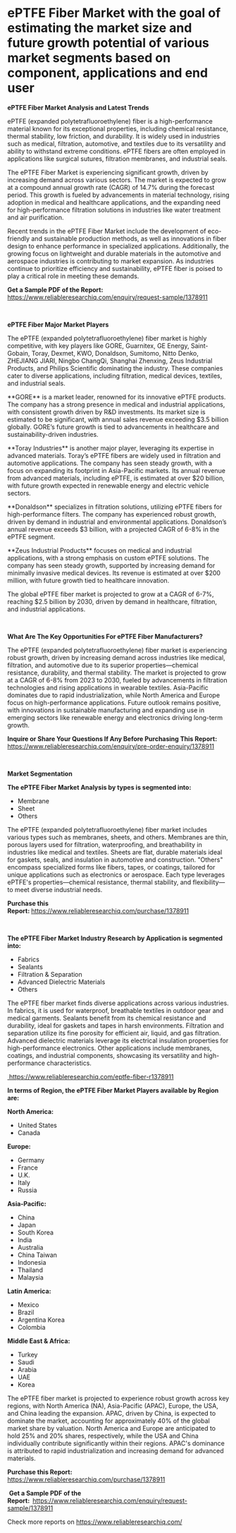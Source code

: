 <p><h1>ePTFE Fiber Market with the goal of estimating the market size and future growth potential of various market segments based on component, applications and end user</h1></p><p><strong>ePTFE Fiber Market Analysis and Latest Trends</strong></p>
<p><p>ePTFE (expanded polytetrafluoroethylene) fiber is a high-performance material known for its exceptional properties, including chemical resistance, thermal stability, low friction, and durability. It is widely used in industries such as medical, filtration, automotive, and textiles due to its versatility and ability to withstand extreme conditions. ePTFE fibers are often employed in applications like surgical sutures, filtration membranes, and industrial seals.</p><p>The ePTFE Fiber Market is experiencing significant growth, driven by increasing demand across various sectors. The market is expected to grow at a compound annual growth rate (CAGR) of 14.7% during the forecast period. This growth is fueled by advancements in material technology, rising adoption in medical and healthcare applications, and the expanding need for high-performance filtration solutions in industries like water treatment and air purification.</p><p>Recent trends in the ePTFE Fiber Market include the development of eco-friendly and sustainable production methods, as well as innovations in fiber design to enhance performance in specialized applications. Additionally, the growing focus on lightweight and durable materials in the automotive and aerospace industries is contributing to market expansion. As industries continue to prioritize efficiency and sustainability, ePTFE fiber is poised to play a critical role in meeting these demands.</p></p>
<p><strong>Get a Sample PDF of the Report:&nbsp;</strong> <a href="https://www.reliableresearchiq.com/enquiry/request-sample/1378911?utm_campaign=1102&utm_medium=2&utm_source=Github&utm_content=ia&utm_term=25012025&utm_id=eptfe-fiber">https://www.reliableresearchiq.com/enquiry/request-sample/1378911</a></p>
<p>&nbsp;</p>
<p><strong>ePTFE Fiber Major Market Players</strong></p>
<p><p>The ePTFE (expanded polytetrafluoroethylene) fiber market is highly competitive, with key players like GORE, Guarnitex, GE Energy, Saint-Gobain, Toray, Dexmet, KWO, Donaldson, Sumitomo, Nitto Denko, ZHEJIANG JIARI, Ningbo ChangQi, Shanghai Zhenxing, Zeus Industrial Products, and Philips Scientific dominating the industry. These companies cater to diverse applications, including filtration, medical devices, textiles, and industrial seals.</p><p>**GORE** is a market leader, renowned for its innovative ePTFE products. The company has a strong presence in medical and industrial applications, with consistent growth driven by R&D investments. Its market size is estimated to be significant, with annual sales revenue exceeding $3.5 billion globally. GORE’s future growth is tied to advancements in healthcare and sustainability-driven industries.</p><p>**Toray Industries** is another major player, leveraging its expertise in advanced materials. Toray’s ePTFE fibers are widely used in filtration and automotive applications. The company has seen steady growth, with a focus on expanding its footprint in Asia-Pacific markets. Its annual revenue from advanced materials, including ePTFE, is estimated at over $20 billion, with future growth expected in renewable energy and electric vehicle sectors.</p><p>**Donaldson** specializes in filtration solutions, utilizing ePTFE fibers for high-performance filters. The company has experienced robust growth, driven by demand in industrial and environmental applications. Donaldson’s annual revenue exceeds $3 billion, with a projected CAGR of 6-8% in the ePTFE segment.</p><p>**Zeus Industrial Products** focuses on medical and industrial applications, with a strong emphasis on custom ePTFE solutions. The company has seen steady growth, supported by increasing demand for minimally invasive medical devices. Its revenue is estimated at over $200 million, with future growth tied to healthcare innovation.</p><p>The global ePTFE fiber market is projected to grow at a CAGR of 6-7%, reaching $2.5 billion by 2030, driven by demand in healthcare, filtration, and industrial applications.</p></p>
<p>&nbsp;</p>
<p><strong>What Are The Key Opportunities For ePTFE Fiber Manufacturers?</strong></p>
<p><p>The ePTFE (expanded polytetrafluoroethylene) fiber market is experiencing robust growth, driven by increasing demand across industries like medical, filtration, and automotive due to its superior properties—chemical resistance, durability, and thermal stability. The market is projected to grow at a CAGR of 6-8% from 2023 to 2030, fueled by advancements in filtration technologies and rising applications in wearable textiles. Asia-Pacific dominates due to rapid industrialization, while North America and Europe focus on high-performance applications. Future outlook remains positive, with innovations in sustainable manufacturing and expanding use in emerging sectors like renewable energy and electronics driving long-term growth.</p></p>
<p><strong>Inquire or Share Your Questions If Any Before Purchasing This Report:</strong> <a href="https://www.reliableresearchiq.com/enquiry/pre-order-enquiry/1378911?utm_campaign=1102&utm_medium=2&utm_source=Github&utm_content=ia&utm_term=25012025&utm_id=eptfe-fiber">https://www.reliableresearchiq.com/enquiry/pre-order-enquiry/1378911</a></p>
<p>&nbsp;</p>
<p><strong>Market Segmentation</strong></p>
<p><strong>The ePTFE Fiber Market Analysis by types is segmented into:</strong></p>
<p><ul><li>Membrane</li><li>Sheet</li><li>Others</li></ul></p>
<p><p>The ePTFE (expanded polytetrafluoroethylene) fiber market includes various types such as membranes, sheets, and others. Membranes are thin, porous layers used for filtration, waterproofing, and breathability in industries like medical and textiles. Sheets are flat, durable materials ideal for gaskets, seals, and insulation in automotive and construction. "Others" encompass specialized forms like fibers, tapes, or coatings, tailored for unique applications such as electronics or aerospace. Each type leverages ePTFE's properties—chemical resistance, thermal stability, and flexibility—to meet diverse industrial needs.</p></p>
<p><strong>Purchase this Report:&nbsp;</strong><a href="https://www.reliableresearchiq.com/purchase/1378911?utm_campaign=1102&utm_medium=2&utm_source=Github&utm_content=ia&utm_term=25012025&utm_id=eptfe-fiber">https://www.reliableresearchiq.com/purchase/1378911</a></p>
<p>&nbsp;</p>
<p><strong>The ePTFE Fiber Market Industry Research by Application is segmented into:</strong></p>
<p><ul><li>Fabrics</li><li>Sealants</li><li>Filtration & Separation</li><li>Advanced Dielectric Materials</li><li>Others</li></ul></p>
<p><p>The ePTFE fiber market finds diverse applications across various industries. In fabrics, it is used for waterproof, breathable textiles in outdoor gear and medical garments. Sealants benefit from its chemical resistance and durability, ideal for gaskets and tapes in harsh environments. Filtration and separation utilize its fine porosity for efficient air, liquid, and gas filtration. Advanced dielectric materials leverage its electrical insulation properties for high-performance electronics. Other applications include membranes, coatings, and industrial components, showcasing its versatility and high-performance characteristics.</p></p>
<p><a href="https://www.reliableresearchiq.com/eptfe-fiber-r1378911?utm_campaign=1102&utm_medium=2&utm_source=Github&utm_content=ia&utm_term=25012025&utm_id=eptfe-fiber">&nbsp;https://www.reliableresearchiq.com/eptfe-fiber-r1378911</a></p>
<p><strong>In terms of Region, the ePTFE Fiber Market Players available by Region are:</strong></p>
<p>
    <p> <strong> North America: </strong>
        <ul>
            <li>United States</li>
            <li>Canada</li>
        </ul>
        </p> 
    <p> <strong> Europe: </strong>
        <ul>
            <li>Germany</li>
            <li>France</li>
            <li>U.K.</li>
            <li>Italy</li>
            <li>Russia</li>
        </ul>
        </p> 
    <p> <strong> Asia-Pacific: </strong>
        <ul>
            <li>China</li>
            <li>Japan</li>
            <li>South Korea</li>
            <li>India</li>
            <li>Australia</li>
            <li>China Taiwan</li>
            <li>Indonesia</li>
            <li>Thailand</li>
            <li>Malaysia</li>
        </ul>
        </p> 
    <p> <strong> Latin America: </strong>
        <ul>
            <li>Mexico</li>
            <li>Brazil</li>
            <li>Argentina Korea</li>
            <li>Colombia</li>
        </ul>
        </p> 
    <p> <strong> Middle East & Africa: </strong>
        <ul>
            <li>Turkey</li>
            <li>Saudi</li>
            <li>Arabia</li>
            <li>UAE</li>
            <li>Korea</li>
        </ul>
    </p>
    </p>
<p><p>The ePTFE fiber market is projected to experience robust growth across key regions, with North America (NA), Asia-Pacific (APAC), Europe, the USA, and China leading the expansion. APAC, driven by China, is expected to dominate the market, accounting for approximately 40% of the global market share by valuation. North America and Europe are anticipated to hold 25% and 20% shares, respectively, while the USA and China individually contribute significantly within their regions. APAC's dominance is attributed to rapid industrialization and increasing demand for advanced materials.</p></p>
<p><strong>Purchase this Report: </strong><a href="https://www.reliableresearchiq.com/purchase/1378911?utm_campaign=1102&utm_medium=2&utm_source=Github&utm_content=ia&utm_term=25012025&utm_id=eptfe-fiber">https://www.reliableresearchiq.com/purchase/1378911</a></p>
<p>&nbsp;<strong>Get a Sample PDF of the Report:&nbsp;&nbsp;</strong><a href="https://www.reliableresearchiq.com/enquiry/request-sample/1378911?utm_campaign=1102&utm_medium=2&utm_source=Github&utm_content=ia&utm_term=25012025&utm_id=eptfe-fiber">https://www.reliableresearchiq.com/enquiry/request-sample/1378911</a></p>
<p><strong></strong></p>
<p>Check more reports on <a href="https://www.reliableresearchiq.com/?utm_campaign=1102&utm_medium=2&utm_source=Github&utm_content=ia&utm_term=25012025&utm_id=eptfe-fiber">https://www.reliableresearchiq.com/</a></p>